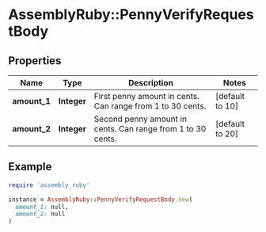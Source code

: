 # AssemblyRuby::PennyVerifyRequestBody

## Properties

| Name | Type | Description | Notes |
| ---- | ---- | ----------- | ----- |
| **amount_1** | **Integer** | First penny amount in cents. Can range from 1 to 30 cents. | [default to 10] |
| **amount_2** | **Integer** | Second penny amount in cents. Can range from 1 to 30 cents. | [default to 20] |

## Example

```ruby
require 'assembly_ruby'

instance = AssemblyRuby::PennyVerifyRequestBody.new(
  amount_1: null,
  amount_2: null
)
```

